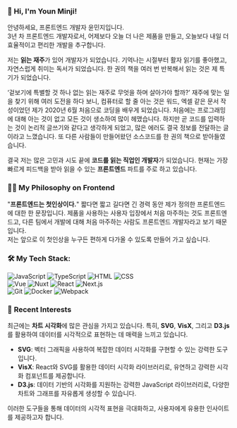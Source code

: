 ### 👋 Hi, I'm Youn Minji!
안녕하세요, 프론트엔드 개발자 윤민지입니다. 
<br/>
3년 차 프론트엔드 개발자로서, 어제보다 오늘 더 나은 제품을 만들고, 오늘보다 내일 더 효율적이고 편리한 개발을 추구합니다.

저는 **읽는 재주**가 있어 개발자가 되었습니다. 기억나는 시절부터 활자 읽기를 좋아했고, 자연스럽게 취미는 독서가 되었습니다. 한 권의 책을 여러 번 반복해서 읽는 것은 제 특기가 되었습니다.

‘겉보기에 특별할 것 하나 없는 읽는 재주로 무엇을 하며 살아가야 할까?’
재주에 맞는 일을 찾기 위해 여러 도전을 하다 보니, 컴퓨터로 할 줄 아는 것은 워드, 엑셀 같은 문서 작성이었던 제가 2020년 6월 처음으로 코딩을 배우게 되었습니다. 처음에는 프로그래밍에 대해 아는 것이 없고 모든 것이 생소하여 많이 헤맸습니다. 하지만 곧 코드를 입력하는 것이 논리적 글쓰기와 같다고 생각하게 되었고, 많은 에러도 결국 정보를 전달하는 글이라고 느꼈습니다. 또 다른 사람들이 만들어왔던 소스코드를 한 권의 책으로 받아들였습니다.

결국 저는 많은 고민과 시도 끝에 **코드를 읽는 직업인 개발자**가 되었습니다. 현재는 가장 빠르게 피드백을 받아 읽을 수 있는 **프론트엔드** 파트를 주로 하고 있습니다.

### 👨‍💻 **My Philosophy on Frontend**

"**프론트엔드는 첫인상이다.**"
짧다면 짧고 길다면 긴 경력 동안 제가 정의한 프론트엔드에 대한 한 문장입니다. 제품을 사용하는 사용자 입장에서 처음 마주하는 것도 프론트엔드고, 다른 팀에서 개발에 대해 처음 마주하는 사람도 프론트엔드 개발자라고 보기 때문입니다. 
<br/>
저는 앞으로 이 첫인상을 누구든 편하게 다가올 수 있도록 만들어 가고 싶습니다.


### 🛠️ My Tech Stack:

![JavaScript](https://img.shields.io/badge/JavaScript-F7DF1E?style=for-the-badge&logo=javascript&logoColor=black)
![TypeScript](https://img.shields.io/badge/TypeScript-007ACC?style=for-the-badge&logo=typescript&logoColor=white)
![HTML](https://img.shields.io/badge/HTML5-E34F26?style=for-the-badge&logo=html5&logoColor=white)
![CSS](https://img.shields.io/badge/CSS3-1572B6?style=for-the-badge&logo=css3&logoColor=white)
<br/>
![Vue](https://img.shields.io/badge/Vue-4FC08D?style=for-the-badge&logo=vue.js&logoColor=white)
![Nuxt](https://img.shields.io/badge/Nuxt-00C58E?style=for-the-badge&logo=nuxt.js&logoColor=white)
![React](https://img.shields.io/badge/React-61DAFB?style=for-the-badge&logo=react&logoColor=white)
![Next.js](https://img.shields.io/badge/Next.js-000000?style=for-the-badge&logo=next.js&logoColor=white)
<br/>
![Git](https://img.shields.io/badge/Git-F05032?style=for-the-badge&logo=git&logoColor=white)
![Docker](https://img.shields.io/badge/Docker-2496ED?style=for-the-badge&logo=docker&logoColor=white)
![Webpack](https://img.shields.io/badge/Webpack-8DD6F9?style=for-the-badge&logo=webpack&logoColor=black)

### 🌟 **Recent Interests**

최근에는 **차트 시각화**에 많은 관심을 가지고 있습니다. 특히, **SVG**, **VisX**, 그리고 **D3.js**를 활용하여 데이터를 시각적으로 표현하는 데 매력을 느끼고 있습니다.

- **SVG**: 벡터 그래픽을 사용하여 복잡한 데이터 시각화를 구현할 수 있는 강력한 도구입니다.
- **VisX**: React와 SVG를 활용한 데이터 시각화 라이브러리로, 유연하고 강력한 시각화 컴포넌트를 제공합니다.
- **D3.js**: 데이터 기반의 시각화를 지원하는 강력한 JavaScript 라이브러리로, 다양한 차트와 그래프를 자유롭게 생성할 수 있습니다.

이러한 도구들을 통해 데이터의 시각적 표현을 극대화하고, 사용자에게 유용한 인사이트를 제공하고자 합니다.


